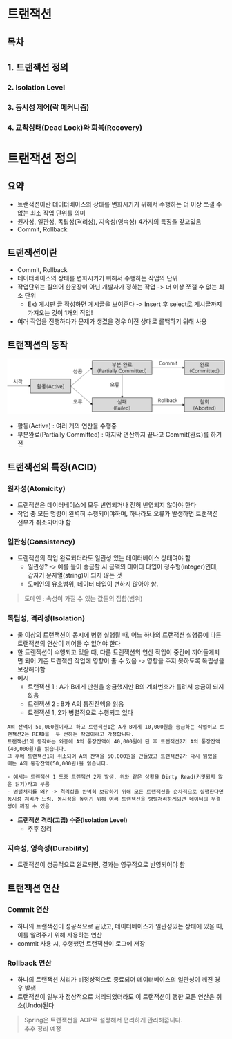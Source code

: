 # 트랜잭션
## 목차
## 1. 트랜잭션 정의
### 2. Isolation Level
### 3. 동시성 제어(락 메커니즘)
### 4. 교착상태(Dead Lock)와 회복(Recovery)
  
  
# 트랜잭션 정의
## 요약
- 트랜잭션이란 데이터베이스의 상태를 변화시키기 위해서 수행하는 더 이상 쪼갤 수 없는 최소 작업 단위를 의미
- 원자성, 일관성, 독립성(격리성), 지속성(영속성) 4가지의 특징을 갖고있음
- Commit, Rollback
  
  
## 트랜잭션이란
- Commit, Rollback
- 데이터베이스의 상태를 변화시키기 위해서 수행하는 작업의 단위
- 작업단위는 질의어 한문장이 아닌 개발자가 정하는 작업 -> 더 이상 쪼갤 수 없는 최소 단위
	- Ex) 게시판 글 작성하면 게시글을 보여준다 -> Insert 후 select로 게시글까지 가져오는 것이 1개의 작업!
- 여러 작업을 진행하다가 문제가 생겼을 경우 이전 상태로 롤백하기 위해 사용
  
  
## 트랜잭션의 동작
![인덱싱_해쉬](https://github.com/leeejuhyeong/images/blob/main/no-study-no-future/Database/transaction-status.png?raw=true)  
- 활동(Active) : 여러 개의 연산을 수행중
- 부분완료(Partially Committed) : 마지막 연산까지 끝나고 Commit(완료)를 하기 전
  
  
## 트랜잭션의 특징(ACID)
### 원자성(Atomicity)
- 트랜잭션은 데이터베이스에 모두 반영되거나 전혀 반영되지 않아야 한다
- 작업 중 모든 명령이 완벽히 수행되어야하며, 하나라도 오류가 발생하면 트랜잭션 전부가 취소되어야 함
  
### 일관성(Consistency)
- 트랜잭션의 작업 완료되더라도 일관성 있는 데이터베이스 상태여야 함
	- 일관성? -> 예를 들어 송금할 시 금액의 데이터 타입이 정수형(integer)인데, 갑자기 문자열(string)이 되지 않는 것
	- 도메인의 유효범위, 데이터 타입이 변하지 않아야 함.

> 도메인 : 속성이 가질 수 있는 값들의 집합(범위)  
  
### 독립성, 격리성(Isolation)
- 둘 이상의 트랜잭션이 동시에 병행 실행될 때, 어느 하나의 트랜잭션 실행중에 다른 트랜잭션의 연산이 끼어들 수 없어야 한다
- 한 트랜잭션이 수행되고 있을 때, 다른 트랜잭션의 연산 작업이 중간에 끼어들게되면 되어 기존 트랜잭션 작업에 영향이 줄 수 있음 -> 영향을 주지 못하도록 독립성을 보장해야함
- 예시
	- 트랜잭션 1 : A가 B에게 만원을 송금했지만 B의 계좌번호가 틀려서 송금이 되지 않음
	- 트랜잭션 2 : B가 A의 통잔잔액을 읽음
	- 트랜잭션 1, 2가 병렬적으로 수행되고 있다
```
A의 잔액이 50,000원이라고 하고 트랜잭션1은 A가 B에게 10,000원을 송금하는 작업이고 트랜잭션2는 READ를  두 번하는 작업이라고 가정합니다.
트랜잭션1이 동작하는 와중에 A의 통장잔액이 40,000원이 된 후 트랜잭션2가 A의 통장잔액(40,000원)을 읽습니다.
그 후에 트랜잭션1이 취소되어 A의 잔액을 50,000원을 만들었고 트랜잭션2가 다시 읽었을 때는 A의 통장잔액(50,000원)을 읽습니다.
```
  
	- 예시는 트랜잭션 1 도중 트랜잭션 2가 발생. 위와 같은 상황을 Dirty Read(커밋되지 않은 읽기)라고 부름
	- 병렬처리를 왜? -> 격리성을 완벽히 보장하기 위해 모든 트랜잭션을 순차적으로 실행한다면 동시성 처리가 느림. 동시성을 높이기 위해 여러 트랜잭션을 병렬처리하게되면 데이터의 무결성이 깨질 수 있음

- **트랜잭션 격리(고립) 수준(Isolation Level)**
	- 추후 정리
  
### 지속성, 영속성(Durability)
- 트랜잭션이 성공적으로 완료되면, 결과는 영구적으로 반영되어야 함
  
  
## 트랜잭션 연산
### Commit 연산
- 하나의 트랜잭션이 성공적으로 끝났고, 데이터베이스가 일관성있는 상태에 있을 때, 이를 알려주기 위해 사용하는 연산
- commit 사용 시, 수행했던 트랜잭션이 로그에 저장
  
### Rollback 연산
- 하나의 트랜잭션 처리가 비정상적으로 종료되어 데이터베이스의 일관성이 깨진 경우 발생
- 트랜잭션이 일부가 정상적으로 처리되었더라도 이 트랜잭션이 행한 모든 연산은 취소(Undo)된다
  
  
> Spring은 트랜잭션을 AOP로 설정해서 편리하게 관리해줍니다.  
> 추후 정리 예정  
